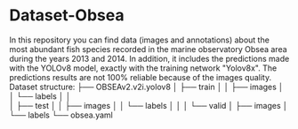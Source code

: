# Dataset-Obsea
In this repository you can find data (images and annotations) about the most abundant fish species recorded in the marine observatory Obsea area during the years 2013 and 2014. In addition, it includes the predictions made with the YOLOv8 model, exactly with the training network "Yolov8x".
The predictions results are not 100% reliable because of the images quality.
Dataset structure:
├── OBSEAv2.v2i.yolov8
│   ├── train
│   │     ├── images
│   │     └── labels
│   │   
│   ├── test
│   │     ├── images
│   │     └── labels
│   │
│   └── valid
│          ├── images
│          └── labels
└── obsea.yaml
